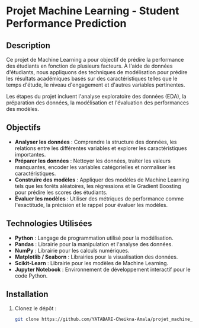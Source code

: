 # Projet Machine Learning - Student Performance Prediction

## Description

Ce projet de Machine Learning a pour objectif de prédire la performance des étudiants en fonction de plusieurs facteurs. À l'aide de données d'étudiants, nous appliquons des techniques de modélisation pour prédire les résultats académiques basés sur des caractéristiques telles que le temps d'étude, le niveau d'engagement et d'autres variables pertinentes.

Les étapes du projet incluent l'analyse exploratoire des données (EDA), la préparation des données, la modélisation et l'évaluation des performances des modèles.

## Objectifs

- **Analyser les données** : Comprendre la structure des données, les relations entre les différentes variables et explorer les caractéristiques importantes.
- **Préparer les données** : Nettoyer les données, traiter les valeurs manquantes, encoder les variables catégorielles et normaliser les caractéristiques.
- **Construire des modèles** : Appliquer des modèles de Machine Learning tels que les forêts aléatoires, les régressions et le Gradient Boosting pour prédire les scores des étudiants.
- **Évaluer les modèles** : Utiliser des métriques de performance comme l'exactitude, la précision et le rappel pour évaluer les modèles.

## Technologies Utilisées

- **Python** : Langage de programmation utilisé pour la modélisation.
- **Pandas** : Librairie pour la manipulation et l'analyse des données.
- **NumPy** : Librairie pour les calculs numériques.
- **Matplotlib / Seaborn** : Librairies pour la visualisation des données.
- **Scikit-Learn** : Librairie pour les modèles de Machine Learning.
- **Jupyter Notebook** : Environnement de développement interactif pour le code Python.

## Installation

1. Clonez le dépôt :
   ```bash
   git clone https://github.com/YATABARE-Cheikna-Amala/projet_machine_learning_student_performance.git


